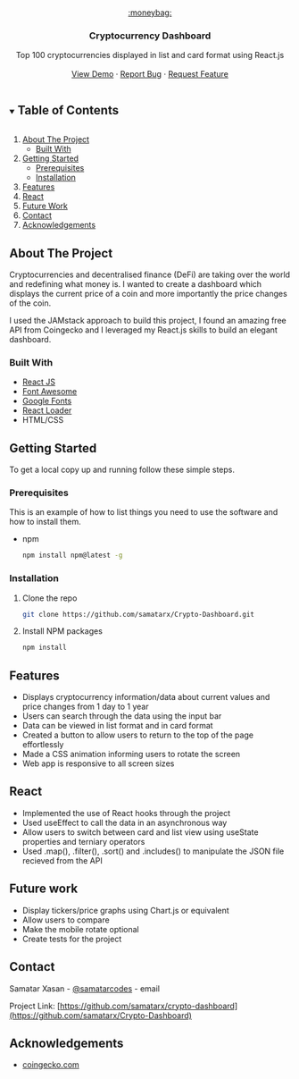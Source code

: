 
<!-- PROJECT LOGO -->

<br />
<p align="center">
  <a href="https://github.com/samatarx/Crypto-Dashboard">
    :moneybag:
  </a>

  <h3 align="center">Cryptocurrency Dashboard</h3>

  <p align="center">
    Top 100 cryptocurrencies displayed in list and card format using React.js
    <br />
    <br />
    <a href="https://top100cryptocurrencies.netlify.app/" target='#'>View Demo</a>
    ·
    <a href="https://github.com/samatarx/Crypto-Dashboard/issues">Report Bug</a>
    ·
    <a href="https://github.com/samatarx/Crypto-Dashboard/issues">Request Feature</a>
  </p>
</p>



<!-- TABLE OF CONTENTS -->
<details open="open">
  <summary><h2 style="display: inline-block">Table of Contents</h2></summary>
  <ol>
    <li>
      <a href="#about-the-project">About The Project</a>
      <ul>
        <li><a href="#built-with">Built With</a></li>
      </ul>
    </li>
    <li>
      <a href="#getting-started">Getting Started</a>
      <ul>
        <li><a href="#prerequisites">Prerequisites</a></li>
        <li><a href="#installation">Installation</a></li>
      </ul>
    </li>
    <li><a href="#features">Features</a></li>
    <li><a href="#react">React</a></li>
    <li><a href="#future_work">Future Work</a></li>
    <li><a href="#contact">Contact</a></li>
    <li><a href="#acknowledgements">Acknowledgements</a></li>
  </ol>
</details>



<!-- ABOUT THE PROJECT -->
## About The Project
Cryptocurrencies and decentralised finance (DeFi) are taking over the world and redefining what money is. I wanted to create a dashboard which displays the current price of a coin and more importantly the price changes of the coin.

I used the JAMstack approach to build this project, I found an amazing free API from Coingecko and I leveraged my React.js skills to build an elegant dashboard.


### Built With

* [React JS](https://reactjs.org/)
* [Font Awesome](https://fontawesome.com/)
* [Google Fonts](https://fonts.google.com/)
* [React Loader](https://github.com/mhnpd/react-loader-spinner)
* HTML/CSS





<!-- GETTING STARTED -->
## Getting Started

To get a local copy up and running follow these simple steps.

### Prerequisites

This is an example of how to list things you need to use the software and how to install them.
* npm
  ```sh
  npm install npm@latest -g
  ```

### Installation

1. Clone the repo
   ```sh
   git clone https://github.com/samatarx/Crypto-Dashboard.git
   ```
2. Install NPM packages
   ```sh
   npm install
   ```



<!-- USAGE EXAMPLES -->
## Features

* Displays cryptocurrency information/data about current values and price changes from 1 day to 1 year
* Users can search through the data using the input bar
* Data can be viewed in list format and in card format
* Created a button to allow users to return to the top of the page effortlessly
* Made a CSS animation informing users to rotate the screen 
* Web app is responsive to all screen sizes




<!-- ROADMAP -->
## React

* Implemented the use of React hooks through the project
* Used useEffect to call the data in an asynchronous way 
* Allow users to switch between card and list view using useState properties and terniary operators
* Used .map(), .filter(), .sort() and .includes() to manipulate the JSON file recieved from the API

<!-- Future Improvements -->
## Future work

* Display tickers/price graphs using Chart.js or equivalent
* Allow users to compare
* Make the mobile rotate optional
* Create tests for the project


<!-- CONTACT -->
## Contact

Samatar Xasan - [@samatarcodes](https://twitter.com/samatarcodes) - email

Project Link: [https://github.com/samatarx/crypto-dashboard](https://github.com/samatarx/Crypto-Dashboard)



<!-- ACKNOWLEDGEMENTS -->
## Acknowledgements

* [coingecko.com](https://www.coingecko.com/en)